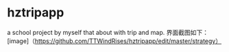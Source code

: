 # hztripapp
a school project by myself that about with trip and map.
界面截图如下：
[image]（https://github.com/TTWindRises/hztripapp/edit/master/strategy）
